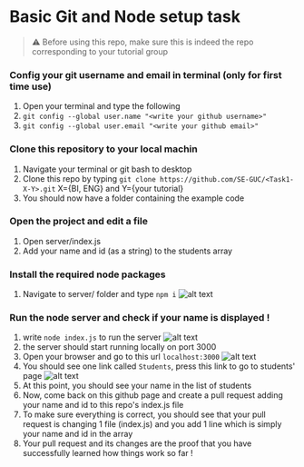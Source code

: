 # Basic Git and Node setup task

> :warning: Before using this repo, make sure this is indeed the repo corresponding to your tutorial group

### Config your git username and email in terminal (only for first time use)
  1. Open your terminal and type the following 
  2. `git config --global user.name "<write your github username>"`
  3. `git config --global user.email "<write your github email>"`
  
  
### Clone this repository to your local machin
1. Navigate your terminal or git bash to desktop
2. Clone this repo by typing `git clone https://github.com/SE-GUC/<Task1-X-Y>.git` X={BI, ENG} and Y={your tutorial}
3. You should now have a folder containing the example code

### Open the project and edit a file
1. Open server/index.js
2. Add your name and id (as a string) to the students array

### Install the required node packages
1. Navigate to server/ folder and type `npm i`
![alt text](https://github.com/SE-GUC/Task1-BI-19/blob/master/screenshots/ss3.png)


### Run the node server and check if your name is displayed !
1. write `node index.js` to run the server
![alt text](https://github.com/SE-GUC/Task1-BI-19/blob/master/screenshots/ss4.png)
2. the server should start running locally on port 3000
3. Open your browser and go to this url `localhost:3000`
![alt text](https://github.com/SE-GUC/Task1-BI-19/blob/master/screenshots/ss5.png)
4. You should see one link called `Students`, press this link to go to students' page
![alt text](https://github.com/SE-GUC/Task1-BI-19/blob/master/screenshots/ss6.png)
5. At this point, you should see your name in the list of students
6. Now, come back on this github page and create a pull request adding your name and id to this repo's index.js file
7. To make sure everything is correct, you should see that your pull request is changing 1 file (index.js) and you add 1 line which is simply your name and id in the array
8. Your pull request and its changes are the proof that you have successfully learned how things work so far ! 
